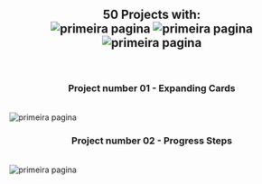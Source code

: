 

<h2 align="center"> 50 Projects with: <br> <img alt="primeira pagina" src="https://img.shields.io/badge/html5-%23E34F26.svg?style=for-the-badge&logo=html5&logoColor=white"> <img alt="primeira pagina" src="https://img.shields.io/badge/css3-%231572B6.svg?style=for-the-badge&logo=css3&logoColor=white"><img alt="primeira pagina" src="https://img.shields.io/badge/javascript-%23323330.svg?style=for-the-badge&logo=javascript&logoColor=%23F7DF1E">	</h2>
<br>
<h3 align="center"> Project number 01 - Expanding Cards </h3><br>
<img alt="primeira pagina" src="https://user-images.githubusercontent.com/107444675/214167486-7d51cc18-2af7-43c3-84ac-038780836247.png">
<br>
<h3 align="center"> Project number 02 - Progress Steps </h3><br>
<img alt="primeira pagina" src="https://user-images.githubusercontent.com/107444675/214168528-128a6c12-dc09-4025-be60-784910a1e886.png">

